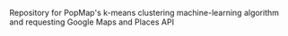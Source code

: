 Repository for PopMap's k-means clustering machine-learning algorithm and requesting Google Maps and Places API